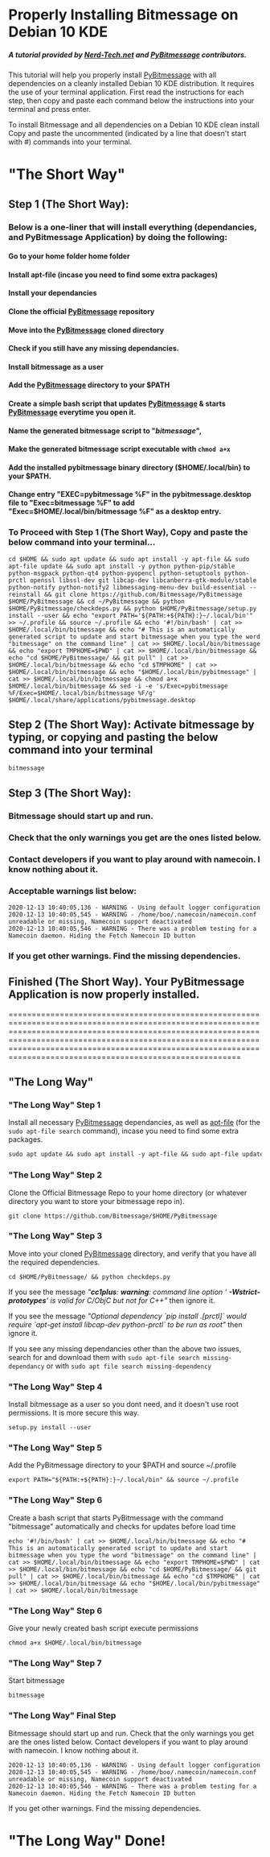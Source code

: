 # Properly Installing Bitmessage on Debian 10 KDE
##### A tutorial provided by [Nerd-Tech.net](https://www.nerd-tech.net) and [PyBitmessage](https://github.com/Bitmessage/PyBitmessage) contributors.

This tutorial will help you properly install [PyBitmessage](https://github.com/Bitmessage/PyBitmessage) with all dependencies on a cleanly installed Debian 10 KDE distribution. It requires the use of your terminal application. First read the instructions for each step, then copy and paste each command below the instructions into your terminal and press enter.

To install Bitmessage and all dependencies on a Debian 10 KDE clean install
Copy and paste the uncommented (indicated by a line that doesn't start with #) commands into your terminal.

# "The Short Way"
## Step 1 (The Short Way):
### Below is a one-liner that will install everything (dependancies, and PyBitmessage Application) by doing the following:
#### Go to your home folder home folder
#### Install apt-file (incase you need to find some extra packages)
#### Install your dependancies 
#### Clone the official [PyBitmessage](https://github.com/Bitmessage/PyBitmessage) repository
#### Move into the [PyBitmessage](https://github.com/Bitmessage/PyBitmessage) cloned directory
#### Check if you still have any missing dependancies.
#### Install bitmessage as a user
#### Add the [PyBitmessage](https://github.com/Bitmessage/PyBitmessage) directory to your $PATH 
#### Create a simple bash script that updates [PyBitmessage](https://github.com/Bitmessage/PyBitmessage) & starts [PyBitmessage](https://github.com/Bitmessage/PyBitmessage) everytime you open it.
#### Name the generated bitmessage script to "_bitmessage_", 
#### Make the generated bitmessage script executable with ```chmod a+x``` 
#### Add the installed pybitmessage binary directory ($HOME/.local/bin} to your $PATH.
#### Change entry "EXEC=pybitmessage %F" in the pybitmessage.desktop file to "Exec=bitmessage %F" to add "Exec=$HOME/.local/bin/bitmessage %F" as a desktop entry.
### To Proceed with Step 1 (The Short Way), Copy and paste the below command into your terminal...
```
cd $HOME && sudo apt update && sudo apt install -y apt-file && sudo apt-file update && sudo apt install -y python python-pip/stable python-msgpack python-qt4 python-pyopencl python-setuptools python-prctl openssl libssl-dev git libcap-dev libcanberra-gtk-module/stable python-notify python-notify2 libmessaging-menu-dev build-essential --reinstall && git clone https://github.com/Bitmessage/PyBitmessage $HOME/PyBitmessage && cd ~/PyBitmessage && python $HOME/PyBitmessage/checkdeps.py && python $HOME/PyBitmessage/setup.py install --user && echo "export PATH='${PATH:+${PATH}:}~/.local/bin'" >> ~/.profile && source ~/.profile && echo '#!/bin/bash' | cat >> $HOME/.local/bin/bitmessage && echo "# This is an automatically generated script to update and start bitmessage when you type the word "bitmessage" on the command line" | cat >> $HOME/.local/bin/bitmessage && echo "export TMPHOME=$PWD" | cat >> $HOME/.local/bin/bitmessage && echo "cd $HOME/PyBitmessage/ && git pull" | cat >> $HOME/.local/bin/bitmessage && echo "cd $TMPHOME" | cat >> $HOME/.local/bin/bitmessage && echo "$HOME/.local/bin/pybitmessage" | cat >> $HOME/.local/bin/bitmessage && chmod a+x $HOME/.local/bin/bitmessage && sed -i -e 's/Exec=pybitmessage %F/Exec=$HOME/.local/bin/bitmessage %F/g' $HOME/.local/share/applications/pybitmessage.desktop
```
## Step 2 (The Short Way): Activate bitmessage by typing, or copying and pasting the below command into your terminal
```
bitmessage
```
## Step 3 (The Short Way):
### Bitmessage should start up and run.
### Check that the only warnings you get are the ones listed below.
### Contact developers if you want to play around with namecoin. I know nothing about it.
### Acceptable warnings list below:
```
2020-12-13 10:40:05,136 - WARNING - Using default logger configuration
2020-12-13 10:40:05,545 - WARNING - /home/boo/.namecoin/namecoin.conf unreadable or missing, Namecoin support deactivated
2020-12-13 10:40:05,546 - WARNING - There was a problem testing for a Namecoin daemon. Hiding the Fetch Namecoin ID button
```
### If you get other warnings. Find the missing dependencies.

## Finished (The Short Way). Your PyBitmessage Application is now properly installed.

================================================================================================================================================================================================================================================================================================================================

## "The Long Way" 

### "The Long Way"  Step 1

Install all necessary [PyBitmessage](https://github.com/Bitmessage/PyBitmessage) dependancies, as well as [apt-file](https://packages.debian.org/buster/apt-file) (for the ```sudo apt-file search``` command), incase you need to find some extra packages.

```markdown
sudo apt update && sudo apt install -y apt-file && sudo apt-file update && sudo apt install -y python python-pip/stable python-msgpack python-qt4 python-pyopencl python-setuptools python-prctl openssl libssl-dev git libcap-dev libcanberra-gtk-module/stable python-notify python-notify2 libmessaging-menu-dev build-essential --reinstall
```
### "The Long Way"  Step 2
Clone the Official Bitmessage Repo to your home directory (or whatever directory you want to store your bitmessage repo in).
```
git clone https://github.com/Bitmessage/$HOME/PyBitmessage
```
### "The Long Way"  Step 3
Move into your cloned [PyBitmessage](https://github.com/Bitmessage/PyBitmessage) directory, and verify that you have all the required dependencies.
```
cd $HOME/PyBitmessage/ && python checkdeps.py
```
If you see the message _"***cc1plus***: ***warning***: command line option ‘ ***-Wstrict-prototypes***’ is valid for C/ObjC but not for C++"_
then ignore it.

If you see the message _"Optional dependency \`pip install .[prctl]\` would require \`apt-get install libcap-dev python-prctl\` to be run as root"_
then ignore it.

If you see any missing dependancies other than the above two issues, search for and download them with ```sudo apt-file search missing-dependancy``` or with ```sudo apt file search missing-dependency```

### "The Long Way" Step 4
Install bitmessage as a user so you dont need, and it doesn't use root permissions. It is more secure this way.
```
setup.py install --user
```
### "The Long Way" Step 5
Add the PyBitmessage directory to your $PATH and source ~/.profile
```
export PATH="${PATH:+${PATH}:}~/.local/bin" && source ~/.profile
```
### "The Long Way" Step 6
Create a bash script that starts PyBitmessage with the command "bitmessage" automatically and checks for updates before load time 
```
echo '#!/bin/bash' | cat >> $HOME/.local/bin/bitmessage && echo "# This is an automatically generated script to update and start bitmessage when you type the word "bitmessage" on the command line" | cat >> $HOME/.local/bin/bitmessage && echo "export TMPHOME=$PWD" | cat >> $HOME/.local/bin/bitmessage && echo "cd $HOME/PyBitmessage/ && git pull" | cat >> $HOME/.local/bin/bitmessage && echo "cd $TMPHOME" | cat >> $HOME/.local/bin/bitmessage && echo "$HOME/.local/bin/pybitmessage" | cat >> $HOME/.local/bin/bitmessage
```
### "The Long Way"  Step 6
Give your newly created bash script execute permissions
```
chmod a+x $HOME/.local/bin/bitmessage
```
### "The Long Way"  Step 7
Start bitmessage
```
bitmessage
```
### "The Long Way" Final Step
Bitmessage should start up and run.
Check that the only warnings you get are the ones listed below.
Contact developers if you want to play around with namecoin. I know nothing about it.
```
2020-12-13 10:40:05,136 - WARNING - Using default logger configuration
2020-12-13 10:40:05,545 - WARNING - /home/boo/.namecoin/namecoin.conf unreadable or missing, Namecoin support deactivated
2020-12-13 10:40:05,546 - WARNING - There was a problem testing for a Namecoin daemon. Hiding the Fetch Namecoin ID button
```
If you get other warnings. Find the missing dependencies.

# "The Long Way"  Done!
